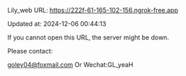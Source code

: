 Lily_web URL: https://222f-61-165-102-156.ngrok-free.app

Updated at: 2024-12-06 00:44:13

If you cannot open this URL, the server might be down.

Please contact: 

goley04@foxmail.com Or Wechat:GL_yeaH